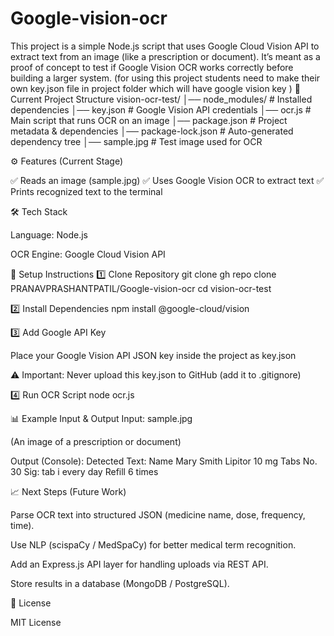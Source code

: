 # Google-vision-ocr
This project is a simple Node.js script that uses Google Cloud Vision API to extract text from an image (like a prescription or document). It’s meant as a proof of concept to test if Google Vision OCR works correctly before building a larger system. (for using this project students need to make their own key.json file in project folder which will have google vision key )
📂 Current Project Structure
vision-ocr-test/
│── node_modules/          # Installed dependencies
│── key.json               # Google Vision API credentials
│── ocr.js                 # Main script that runs OCR on an image
│── package.json           # Project metadata & dependencies
│── package-lock.json      # Auto-generated dependency tree
│── sample.jpg             # Test image used for OCR

⚙️ Features (Current Stage)

✅ Reads an image (sample.jpg)
✅ Uses Google Vision OCR to extract text
✅ Prints recognized text to the terminal

🛠️ Tech Stack

Language: Node.js

OCR Engine: Google Cloud Vision API

🚀 Setup Instructions
1️⃣ Clone Repository
git clone gh repo clone PRANAVPRASHANTPATIL/Google-vision-ocr
cd vision-ocr-test

2️⃣ Install Dependencies
npm install @google-cloud/vision

3️⃣ Add Google API Key

Place your Google Vision API JSON key inside the project as key.json

⚠️ Important: Never upload this key.json to GitHub (add it to .gitignore)

4️⃣ Run OCR Script
node ocr.js

📊 Example Input & Output
Input: sample.jpg

(An image of a prescription or document)

Output (Console):
Detected Text:
Name Mary Smith
Lipitor 10 mg
Tabs No. 30
Sig: tab i every day
Refill 6 times

📈 Next Steps (Future Work)

Parse OCR text into structured JSON (medicine name, dose, frequency, time).

Use NLP (scispaCy / MedSpaCy) for better medical term recognition.

Add an Express.js API layer for handling uploads via REST API.

Store results in a database (MongoDB / PostgreSQL).

📑 License

MIT License
